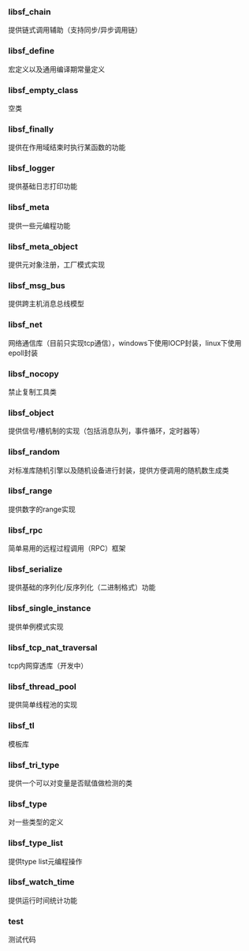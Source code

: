 ### libsf_chain
提供链式调用辅助（支持同步/异步调用链）

### libsf_define
宏定义以及通用编译期常量定义

### libsf_empty_class
空类

### libsf_finally
提供在作用域结束时执行某函数的功能

### libsf_logger
提供基础日志打印功能

### libsf_meta
提供一些元编程功能

### libsf_meta_object
提供元对象注册，工厂模式实现

### libsf_msg_bus
提供跨主机消息总线模型

### libsf_net
网络通信库（目前只实现tcp通信），windows下使用IOCP封装，linux下使用epoll封装

### libsf_nocopy
禁止复制工具类

### libsf_object
提供信号/槽机制的实现（包括消息队列，事件循环，定时器等）

### libsf_random
对标准库随机引擎以及随机设备进行封装，提供方便调用的随机数生成类

### libsf_range
提供数字的range实现

### libsf_rpc
简单易用的远程过程调用（RPC）框架

### libsf_serialize
提供基础的序列化/反序列化（二进制格式）功能

### libsf_single_instance
提供单例模式实现

### libsf_tcp_nat_traversal
tcp内网穿透库（开发中）

### libsf_thread_pool
提供简单线程池的实现

### libsf_tl
模板库

### libsf_tri_type
提供一个可以对变量是否赋值做检测的类

### libsf_type
对一些类型的定义

### libsf_type_list
提供type list元编程操作

### libsf_watch_time
提供运行时间统计功能

### test
测试代码
